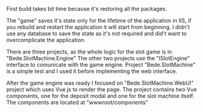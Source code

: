 First build takes bit time because it's restoring all the packages.

The "game" saves it's state only for the lifetime of the application in IIS, if you rebuild and restart the application it will start from beginning.
I didn't use any database to save the state as it's not required and did't want to overcomplicate the application.

There are three projects, as the whole logic for the slot game is in "Bede.SlotMachine.Engine"
The other two projects use the "ISlotEngine" interface to comunicate with the game engine.
Project "Bede.SlotMachine" is a simple test and I used it before implementing the web interface.

After the game engine was ready I focused on "Bede.SlotMachine.WebUI" project which uses Vue.js to render the page.
The project contains two Vue components, one for the deposit modal and one for the slot machine itself. 
The components are located at "wwwroot/components"
